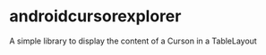 androidcursorexplorer
=====================

A simple library to display the content of a Curson in a TableLayout
